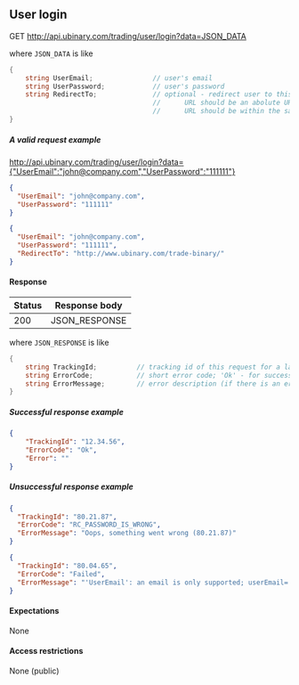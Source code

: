 ## User login

GET http://api.ubinary.com/trading/user/login?data=JSON_DATA

where `JSON_DATA` is like

```C#
{
    string UserEmail;               // user's email
    string UserPassword;            // user's password
    string RedirectTo;              // optional - redirect user to this URL
                                    //      URL should be an abolute URL
                                    //      URL should be within the same domain
}
```


##### A valid request example

http://api.ubinary.com/trading/user/login?data={"UserEmail":"john@company.com","UserPassword":"111111"}


```json
{
  "UserEmail": "john@company.com",
  "UserPassword": "111111"
}
```

```json
{
  "UserEmail": "john@company.com",
  "UserPassword": "111111",
  "RedirectTo": "http://www.ubinary.com/trade-binary/"
}
```


#### Response

Status | Response body
-------|--------------
200    | JSON_RESPONSE

where `JSON_RESPONSE` is like

```C#
{
    string TrackingId;          // tracking id of this request for a later troubleshooting
    string ErrorCode;           // short error code; 'Ok' - for successful request
    string ErrorMessage;        // error description (if there is an error)
}
```

##### Successful response example

```json
{
    "TrackingId": "12.34.56",
    "ErrorCode": "Ok",
    "Error": ""
}
```


##### Unsuccessful response example

```json
{
  "TrackingId": "80.21.87",
  "ErrorCode": "RC_PASSWORD_IS_WRONG",
  "ErrorMessage": "Oops, something went wrong (80.21.87)"
}
```

```json
{
  "TrackingId": "80.04.65",
  "ErrorCode": "Failed",
  "ErrorMessage": "'UserEmail': an email is only supported; userEmail='284695'"
}
```

#### Expectations
None


#### Access restrictions
None (public)
